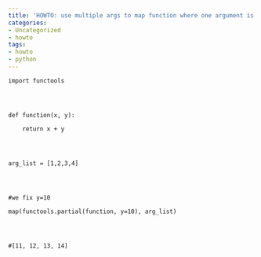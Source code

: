 ```yaml
---
title: 'HOWTO: use multiple args to map function where one argument is fixed in python'
categories:
- Uncategorized
- howto
tags:
- howto
- python
---
```


    import functools
    
    
    
    
    def function(x, y):  
    
        return x + y
    
    
    
    
    arg_list = [1,2,3,4]
    
    
    
    
    #we fix y=10  
    
    map(functools.partial(function, y=10), arg_list)
    
    
    
    
    #[11, 12, 13, 14]  
    
    

